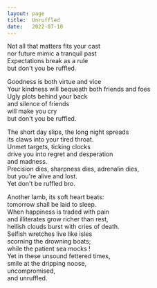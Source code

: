 ```yaml
---
layout: page
title:  Unruffled
date:   2022-07-10 
---
```


Not all that matters fits your cast  
nor future mimic a tranquil past  
Expectations break as a rule  
but don't you be ruffled.  

Goodness is both virtue and vice  
Your kindness will bequeath both friends and foes  
Ugly plots behind your back  
and silence of friends  
will make you cry  
but don't you be ruffled.  

The short day slips, the long night spreads  
its claws into your tired throat.  
Unmet targets, ticking clocks  
drive you into regret and desperation  
and madness.  
Precision dies, sharpness dies, adrenalin dies,  
but you're alive and lost.  
Yet don't be ruffled bro.  

Another lamb, its soft heart beats:  
tomorrow shall be laid to sleep.  
When happiness is traded with pain  
and illiterates grow richer than rest,  
hellish clouds burst with cries of death.  
Selfish wretches live like isles  
scorning the drowning boats;  
while the patient sea mocks !  
Yet in these unsound fettered times,  
smile at the dripping noose,  
uncompromised,  
and unruffled.  